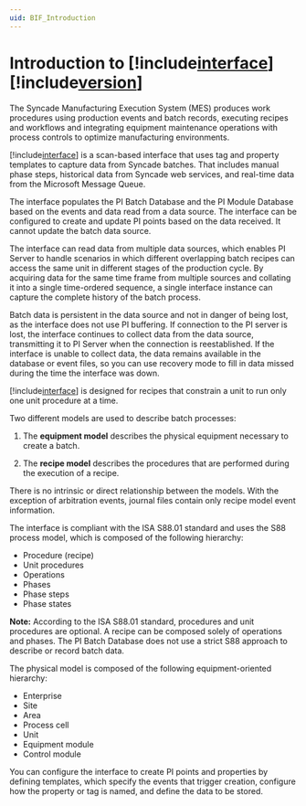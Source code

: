 ```yaml
---
uid: BIF_Introduction
---
```


# Introduction to [!include[interface](../includes/product-long.md)] [!include[version](../includes/product-version.md)]

<!-- Mark Bishop 6/18: Modified for Emerson Syncade -->

The Syncade Manufacturing Execution System (MES) produces work procedures using production events and batch records, executing recipes and workflows and integrating equipment maintenance operations with process controls to optimize manufacturing environments.

[!include[interface](../includes/product-short.md)] is a scan-based interface that uses tag and property templates to capture data from Syncade batches. That includes manual phase steps, historical data from Syncade web services, and real-time data from the Microsoft Message Queue.

The interface populates the PI Batch Database and the PI Module Database based on the events and data read from a data source. The interface can be configured to create and update PI points based on the data received. It cannot update the batch data source.
    
The interface can read data from multiple data sources, which enables PI Server to handle scenarios in which different overlapping batch recipes can access the same unit in different stages of the production cycle. By acquiring data for the same time frame from multiple sources and collating it into a single time-ordered sequence, a single interface instance can capture the complete history of the batch process.

Batch data is persistent in the data source and not in danger of being lost, as the interface does not use PI buffering. If connection to the PI server is lost, the interface continues to collect data from the data source, transmitting it to PI Server when the connection is reestablished. If the interface is unable to collect data, the data remains available in the database or event files, so you can use recovery mode to fill in data missed during the time the interface was down.

[!include[interface](../includes/product-short.md)] is designed for recipes that constrain a unit to run only one unit procedure at a time. 

<!-- Framework content -->

Two different models are used to describe batch processes: 

1. The **equipment model** describes the physical equipment necessary to create a batch. 

2. The **recipe model** describes the procedures that are performed during the execution of a recipe. 

There is no intrinsic or direct relationship between the models. With the exception of arbitration events, journal files contain only recipe model event information. 

The interface is compliant with the ISA S88.01 standard and uses the S88 process model, which is composed of the following hierarchy: 

* Procedure (recipe) 
* Unit procedures 
* Operations 
* Phases 
* Phase steps 
* Phase states 

**Note:** According to the ISA S88.01 standard, procedures and unit procedures are optional. A recipe can be composed solely of operations and phases. The PI Batch Database does not use a strict S88 approach to describe or record batch data.

The physical model is composed of the following equipment-oriented hierarchy:

* Enterprise 
* Site 
* Area 
* Process cell 
* Unit 
* Equipment module 
* Control module 


You can configure the interface to create PI points and properties by defining templates, which specify the events that trigger creation, configure how the property or tag is named, and define the data to be stored. 

